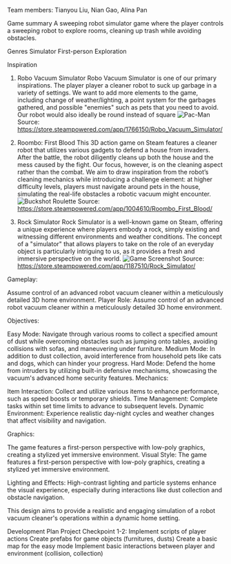 Team members:
Tianyou Liu, Nian Gao, Alina Pan

Game summary
A sweeping robot simulator game where the player controls a sweeping robot to explore rooms, cleaning up trash while avoiding obstacles.

Genres
Simulator
First-person
Exploration

Inspiration
1. Robo Vacuum Simulator
Robo Vacuum Simulator is one of our primary inspirations. The player player a cleaner robot to suck up garbage in a variety of settings. We want to add more elements to the game, including change of weather/lighting, a point system for the garbages gathered, and possible "enemies" such as pets that you need to avoid. Our robot would also ideally be round instead of square
![Pac-Man](https://shared.fastly.steamstatic.com/store_item_assets/steam/apps/1766150/ss_c80181d661a4620c004ba7d01288945eeae4dcba.1920x1080.jpg?t=1636406330)
Source: https://store.steampowered.com/app/1766150/Robo_Vacuum_Simulator/


3. Roombo: First Blood
This 3D action game on Steam features a cleaner robot that utilizes various gadgets to defend a house from invaders. After the battle, the robot diligently cleans up both the house and the mess caused by the fight. Our focus, however, is on the cleaning aspect rather than the combat. We aim to draw inspiration from the robot’s cleaning mechanics while introducing a challenge element: at higher difficulty levels, players must navigate around pets in the house, simulating the real-life obstacles a robotic vacuum might encounter.
![Buckshot Roulette](https://shared.fastly.steamstatic.com/store_item_assets/steam/apps/1004610/ss_74cc5b6877c7f57039cf178cc85791ed174809bc.1920x1080.jpg?t=1723606973)
Source: https://store.steampowered.com/app/1004610/Roombo_First_Blood/



4. Rock Simulator
 Rock Simulator is a well-known game on Steam, offering a unique experience where players embody a rock, simply existing and witnessing different environments and weather conditions. The concept of a "simulator" that allows players to take on the role of an everyday object is particularly intriguing to us, as it provides a fresh and immersive perspective on the world.
![Game Screenshot](https://shared.fastly.steamstatic.com/store_item_assets/steam/apps/1187510/ss_12f66bb828a296ff3e5e2431b218f9b36ead8918.1920x1080.jpg?t=1695638409)
Source: https://store.steampowered.com/app/1187510/Rock_Simulator/



Gameplay:

Assume control of an advanced robot vacuum cleaner within a meticulously detailed 3D home environment.
Player Role: Assume control of an advanced robot vacuum cleaner within a meticulously detailed 3D home environment.

Objectives:

Easy Mode: Navigate through various rooms to collect a specified amount of dust while overcoming obstacles such as jumping onto tables, avoiding collisions with sofas, and maneuvering under furniture.
Medium Mode: In addition to dust collection, avoid interference from household pets like cats and dogs, which can hinder your progress.
Hard Mode: Defend the home from intruders by utilizing built-in defensive mechanisms, showcasing the vacuum's advanced home security features.
Mechanics:

Item Interaction: Collect and utilize various items to enhance performance, such as speed boosts or temporary shields.
Time Management: Complete tasks within set time limits to advance to subsequent levels.
Dynamic Environment: Experience realistic day-night cycles and weather changes that affect visibility and navigation.

Graphics:

The game features a first-person perspective with low-poly graphics, creating a stylized yet immersive environment.
Visual Style: The game features a first-person perspective with low-poly graphics, creating a stylized yet immersive environment.

Lighting and Effects: High-contrast lighting and particle systems enhance the visual experience, especially during interactions like dust collection and obstacle navigation.

This design aims to provide a realistic and engaging simulation of a robot vacuum cleaner's operations within a dynamic home setting.

Development Plan
Project Checkpoint 1-2:
Implement scripts of player actions
Create prefabs for game objects (furnitures, dusts)
Create a basic map for the easy mode
Implement basic interactions between player and environment (collision, collection)
